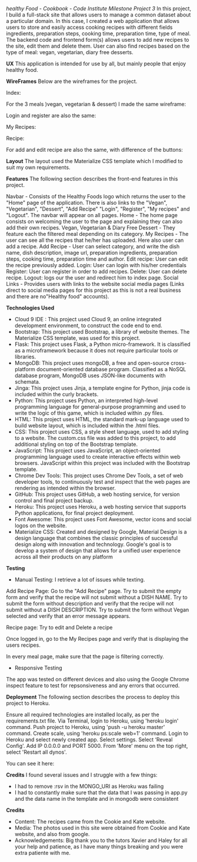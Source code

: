 *healthy Food - Cookbook - Code Institute Milestone Project 3*
In this project, I build a full-stack site that allows users to manage a common dataset about a particular domain.
In this case, I created a web application that allows users to store and easily access cooking recipes with different fields ingredients, preparation steps, cooking time, preparation time, type of meal. 
The backend code and frontend form(s) allows users to add new recipes to the site, edit them and delete them.
User can also find recipes based on the type of meal: vegan, vegetarian, diary free desserts.


**UX**
This application is intended for use by all, but mainly people that enjoy healthy food. 


**WireFrames**
Below are the wireframes for the project.

Index:


For the 3 meals )vegan, vegetarian & dessert) I made the same wireframe:


Login and register are also the same:


My Recipes:


Recipe:


For add and edit recipe are also the same, with difference of the buttons:




**Layout**
The layout used the Materialize CSS template which I modified to suit my own requirements.


**Features**
The following section describes the front-end features in this project.

Navbar - Consists of the Healthy Foods logo which returns the user to the "Home" page of the application. There is also links to the "Vegan", "Vegetarian", "Dessert", "Add Recipe" "Login", "Register", "My recipes" and "Logout". The navbar will appear on all pages.
Home - The home page consists on welcoming the user to the page and explaining they can also add their own recipes.
Vegan, Vegetarian & Diary Free Dessert - They feature each the filtered meal depending on its category.
My Recipes - The user can see all the recipes that he/her has uploaded. Here also user can add a recipe.
Add Recipe - User can select category, and write the dish name, dish description, image url, preparation ingredients, preparation steps, cooking time, preparation time and author.
Edit recipe: User can edit the recipe previously added.
Login: User can login with his/her credentials
Register: User can register in order to add recipes.
Delete: User can delete recipe.
Logout: logs our the user and redirect him to index page.
Social Links - Provides users with links to the website social media pages (Links direct to social media pages for this project as this is not a real business and there are no"Healthy food" accounts).



**Technologies Used**
- Cloud 9 IDE : This project used Cloud 9, an online integrated development environment, to construct the code end to end.
- Bootstrap: This project used Bootstrap, a library of website themes. The Materialize CSS template, was used for this project.
- Flask: This project uses Flask, a Python micro-framework. It is classified as a microframework because it does not require particular tools or libraries.
- MongoDB: This project uses mongoDB, a free and open-source cross-platform document-oriented database program. Classified as a NoSQL database program, MongoDB uses JSON-like documents with schemata.
- Jinga: This project uses Jinja, a template engine for Python, jinja code is included within the curly brackets.
- Python: This project uses Python, an interpreted high-level programming language for general-purpose programming and used to write the logic of this game, which is included within .py files.
- HTML: This project uses HTML, the standard mark-up language used to build website layout, which is included within the .html files.
- CSS: This project uses CSS, a style sheet language, used to add styling to a website. The custom.css file was added to this project, to add additional styling on top of the Bootstrap template.
- JavaScript: This project uses JavaScript, an object-oriented programming language used to create interactive effects within web browsers. JavaScript within this project was included with the Bootstrap template.
- Chrome Dev Tools: This project uses Chrome Dev Tools, a set of web developer tools, to continuously test and inspect that the web pages are rendering as intended within the browser.
- GitHub: This project uses GitHub, a web hosting service, for version control and final project backup.
- Heroku: This project uses Heroku, a web hosting service that supports Python applications, for final project deployment.
- Font Awesome: This project uses Font Awesome, vector icons and social logos on the website.
- Materialize CSS: Created and designed by Google, Material Design is a design language that combines the classic principles of successful design along with innovation and technology. Google's goal is to develop a system of design that allows for a unified user experience across all their products on any platform

**Testing**
- Manual Testing: I retrieve a lot of issues while texting.

Add Recipe Page:
Go to the "Add Recipe" page.
Try to submit the empty form and verify that the recipe will not submit without a DISH NAME.
Try to submit the form without description and verify that the recipe will not submit without a DISH DESCRIPTION.
Try to submit the form without Vegan selected and verify that an error message appears.

Recipe page:
Try to edit and Delete a recipe

Once logged in, go to the My Recipes page and verify that is displaying the users recipes.

In every meal page, make sure that the page is filtering correctly.


- Responsive Testing

The app was tested on different devices and also using the Google Chrome inspect feature to test for repsonsiveness and any errors that occurred. 



**Deployment**
The following section describes the process to deploy this project to Heroku.

Ensure all required technologies are installed locally, as per the requirements.txt file.
Via Terminal, login to Heroku, using 'heroku login' command. 
Push project to Heroku, using 'push -u heroku master' command.
Create scale, using 'heroku ps:scale web=1' command.
Login to Heroku and select newly created app.
Select settings. Select ‘Reveal Config'. Add IP 0.0.0.0 and PORT 5000.
From 'More' menu on the top right, select 'Restart all dynos'.

You can see it here:


**Credits**
I found several issues and I struggle with a few things:
- I had to remove :rsv in the MONGO_URI as Heroku was failing
- I had to constantly make sure that the data that I was passing in app.py and the data name in the template and in mongodb were consistent 


**Credits**
- Content: The recipes came from the Cookie and Kate website.
- Media: The photos used in this site were obtained from Cookie and Kate website, and also from google.
- Acknowledgements: Big thank you to the tutors Xavier and Haley for all your help and patience, as I have many things breaking and you were extra patiente with me.

